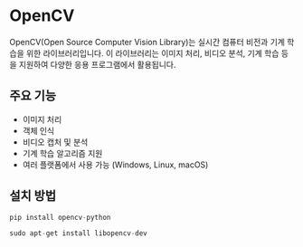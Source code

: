# OpenCV

OpenCV(Open Source Computer Vision Library)는 실시간 컴퓨터 비전과 기계 학습을 위한 라이브러리입니다. 이 라이브러리는 이미지 처리, 비디오 분석, 기계 학습 등을 지원하여 다양한 응용 프로그램에서 활용됩니다.

## 주요 기능

- 이미지 처리
- 객체 인식
- 비디오 캡처 및 분석
- 기계 학습 알고리즘 지원
- 여러 플랫폼에서 사용 가능 (Windows, Linux, macOS)

## 설치 방법
```Python
pip install opencv-python
```
```C++
sudo apt-get install libopencv-dev
```
